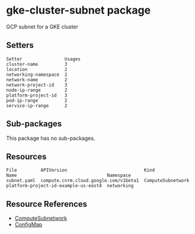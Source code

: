 # gke-cluster-subnet package

GCP subnet for a GKE cluster

## Setters

```
Setter                Usages
cluster-name          3
location              2
networking-namespace  2
network-name          2
network-project-id    3
node-ip-range         2
platform-project-id   3
pod-ip-range          2
service-ip-range      2
```

## Sub-packages

This package has no sub-packages.

## Resources

```
File         APIVersion                             Kind               Name                                  Namespace
subnet.yaml  compute.cnrm.cloud.google.com/v1beta1  ComputeSubnetwork  platform-project-id-example-us-east4  networking
```

## Resource References

- [ComputeSubnetwork](https://cloud.google.com/config-connector/docs/reference/resource-docs/compute/computesubnetwork)
- [ConfigMap](https://kubernetes.io/docs/reference/generated/kubernetes-api/v1.21/#configmap-v1-core)

